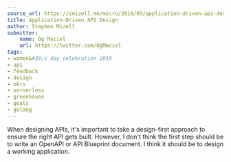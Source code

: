 ```yaml
---
source_url: https://smizell.me/micro/2019/03/application-driven-api-design/
title: Application-Driven API Design
author: Stephen Mizell
submitter:
    name: Og Maciel
    url: https://twitter.com/OgMaciel
tags:
- women&#39;s day celebration 2019
- api
- feedback
- design
- okrs
- serverless
- greenhouse
- goals
- golang
---
```


When designing APIs, it's important to take a design-first approach to ensure the right API gets built. However, I don't think the first step should be to write an OpenAPI or API Blueprint document. I think it should be to design a working application.
